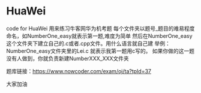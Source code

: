 # HuaWei
code for HuaWei
用来练习牛客网华为机考题
每个文件夹以题号_题目的难易程度命名，如NumberOne_easy就表示第一题,难度为简单
然后在NumberOne_easy这个文件夹下建立自己的.c或者.cpp文件。用什么语言就自己建
举例： NumberOne_easy文件夹里的Lei.c 就表示我第一题用c写的。
如果你做的这一题没有人做到，你就负责新建NumberXXX_XXX文件夹

题库链接：https://www.nowcoder.com/exam/oj/ta?tpId=37

大家加油